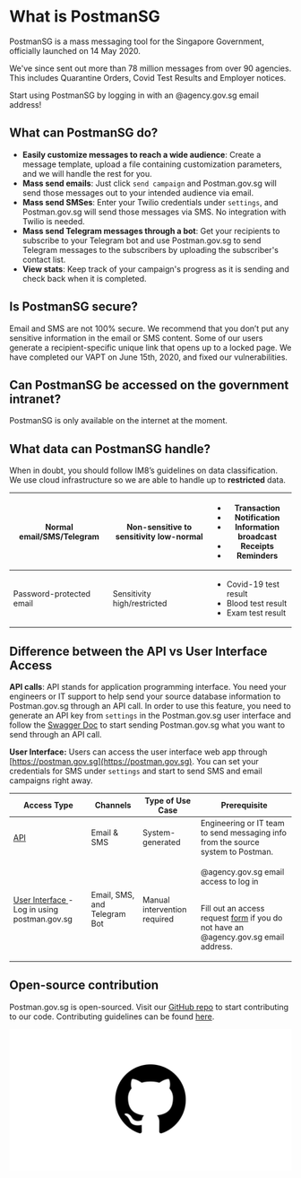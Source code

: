 # What is PostmanSG

PostmanSG is a mass messaging tool for the Singapore Government, officially launched on 14 May 2020.&#x20;

We've since sent out more than 78 million messages from over 90 agencies. This includes Quarantine Orders, Covid Test Results and Employer notices.&#x20;

Start using PostmanSG by logging in with an @agency.gov.sg email address!

## What can PostmanSG do?&#x20;

* **Easily customize messages to reach a wide audience**: Create a message template, upload a file containing customization parameters, and we will handle the rest for you.
* **Mass send emails**: Just click `send campaign` and Postman.gov.sg will send those messages out to your intended audience via email.
* **Mass send SMSes**: Enter your Twilio credentials under `settings`, and Postman.gov.sg will send those messages via SMS. No integration with Twilio is needed.
* **Mass send Telegram messages through a bot**: Get your recipients to subscribe to your Telegram bot and use Postman.gov.sg to send Telegram messages to the subscribers by uploading the subscriber's contact list.&#x20;
* **View stats**: Keep track of your campaign's progress as it is sending and check back when it is completed.

## Is PostmanSG secure?

Email and SMS are not 100% secure. We recommend that you don’t put any sensitive information in the email or SMS content. Some of our users generate a recipient-specific unique link that opens up to a locked page. We have completed our VAPT on June 15th, 2020, and fixed our vulnerabilities.&#x20;

## Can PostmanSG be accessed on the government intranet?

PostmanSG is only available on the internet at the moment.

## What data can PostmanSG handle?

When in doubt, you should follow IM8’s guidelines on data classification. We use cloud infrastructure so we are able to handle up to **restricted** data.&#x20;

| Normal email/SMS/Telegram | Non-sensitive to sensitivity low-normal | <ul><li>Transaction</li><li>Notification</li><li>Information broadcast</li><li>Receipts</li><li>Reminders</li></ul> |
| ------------------------- | --------------------------------------- | ------------------------------------------------------------------------------------------------------------------- |
| Password-protected email  | Sensitivity high/restricted             | <ul><li>Covid-19 test result</li><li>Blood test result</li><li>Exam test result</li></ul>                           |

## Difference between the **API vs User Interface Access**

**API calls**: API stands for application programming interface. You need your engineers or IT support to help send your source database information to Postman.gov.sg through an API call. In order to use this feature, you need to generate an API key from `settings` in the Postman.gov.sg user interface and follow the [Swagger Doc](https://api.postman.gov.sg/docs/#/) to start sending Postman.gov.sg what you want to send through an API call.

**User Interface:** Users can access the user interface web app through [https://postman.gov.sg](https://postman.gov.sg). You can set your credentials for SMS under `settings` and start to send SMS and email campaigns right away.&#x20;

| Access Type                                                                                        | Channels                     | Type of Use Case             | Prerequisite                                                                                                                                                                                               |
| -------------------------------------------------------------------------------------------------- | ---------------------------- | ---------------------------- | ---------------------------------------------------------------------------------------------------------------------------------------------------------------------------------------------------------- |
| [API ](https://github.com/opengovsg/postmangovsg/blob/master/docs/api-usage.md)                    | Email & SMS                  | System-generated             | Engineering or IT team to send messaging info from the source system to Postman.                                                                                                                           |
| [User Interface ](https://guide.postman.gov.sg/guide/getting-started)- Log in using postman.gov.sg | Email, SMS, and Telegram Bot | Manual intervention required | <p>@agency.gov.sg email access to log in</p><p><br>Fill out an access request <a href="https://go.gov.sg/postman-non-gov-sg-application">form</a> if you do not have an @agency.gov.sg email address. </p> |

## Open-source contribution

Postman.gov.sg is open-sourced. Visit our [GitHub repo](https://github.com/opengovsg/postmangovsg) to start contributing to our code. Contributing guidelines can be found [here](https://github.com/opengovsg/postmangovsg/blob/master/docs/CONTRIBUTING.md).

![](.gitbook/assets/github-icon-png-26.jpg)

